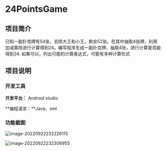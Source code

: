 # 24PointsGame

## 项目简介

已知一副扑克牌有54张，去除大王和小王，剩余52张。在其中抽取4张牌，利用加减乘除进行计算得到24。编写程序生成一副扑克牌，抽取4张，进行计算是否能得到24. 如果可以，列出可能的计算表达式，可能有多种计算形式



## 项目说明

### 开发工具

**开发平台：** Android studio

**编程语言：**Java、xml



### 功能截图



![image-20220922232226115](https://xc-figure.oss-cn-hangzhou.aliyuncs.com/img/202209222322269.png)



![image-20220922232306955](https://xc-figure.oss-cn-hangzhou.aliyuncs.com/img/202209222323027.png)